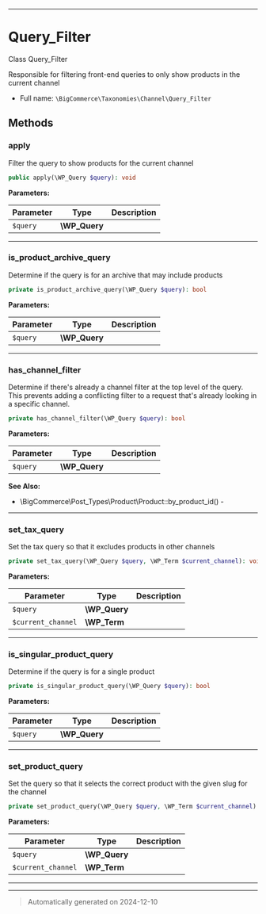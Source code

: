***

# Query_Filter

Class Query_Filter

Responsible for filtering front-end queries to only show
products in the current channel

* Full name: `\BigCommerce\Taxonomies\Channel\Query_Filter`




## Methods


### apply

Filter the query to show products for the current channel

```php
public apply(\WP_Query $query): void
```








**Parameters:**

| Parameter | Type | Description |
|-----------|------|-------------|
| `$query` | **\WP_Query** |  |





***

### is_product_archive_query

Determine if the query is for an archive that may include products

```php
private is_product_archive_query(\WP_Query $query): bool
```








**Parameters:**

| Parameter | Type | Description |
|-----------|------|-------------|
| `$query` | **\WP_Query** |  |





***

### has_channel_filter

Determine if there's already a channel filter at the top level
of the query. This prevents adding a conflicting filter to a request
that's already looking in a specific channel.

```php
private has_channel_filter(\WP_Query $query): bool
```








**Parameters:**

| Parameter | Type | Description |
|-----------|------|-------------|
| `$query` | **\WP_Query** |  |





**See Also:**

* \BigCommerce\Post_Types\Product\Product::by_product_id() - 

***

### set_tax_query

Set the tax query so that it excludes products in other channels

```php
private set_tax_query(\WP_Query $query, \WP_Term $current_channel): void
```








**Parameters:**

| Parameter | Type | Description |
|-----------|------|-------------|
| `$query` | **\WP_Query** |  |
| `$current_channel` | **\WP_Term** |  |





***

### is_singular_product_query

Determine if the query is for a single product

```php
private is_singular_product_query(\WP_Query $query): bool
```








**Parameters:**

| Parameter | Type | Description |
|-----------|------|-------------|
| `$query` | **\WP_Query** |  |





***

### set_product_query

Set the query so that it selects the correct product with the given slug for the channel

```php
private set_product_query(\WP_Query $query, \WP_Term $current_channel): void
```








**Parameters:**

| Parameter | Type | Description |
|-----------|------|-------------|
| `$query` | **\WP_Query** |  |
| `$current_channel` | **\WP_Term** |  |





***


***
> Automatically generated on 2024-12-10
